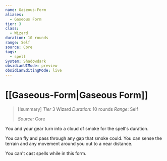 ```yaml
---
name: Gaseous-Form
aliases:
  - Gaseous Form
tier: 3
class:
  - Wizard
duration: 10 rounds
range: Self
source: Core
tags:
  - spell
System: Shadowdark
obsidianUIMode: preview
obsidianEditingMode: live
---
```

# [[Gaseous-Form|Gaseous Form]]

>[!summary]
> *Tier* 3
> Wizard
> *Duration*: 10 rounds
> *Range*: Self
> 
> *Source:* Core

You and your gear turn into a cloud of smoke for the spell's duration. 

You can fly and pass through any gap that smoke could. You can sense the terrain and any movement around you out to a near distance. 

You can't cast spells while in this form.



